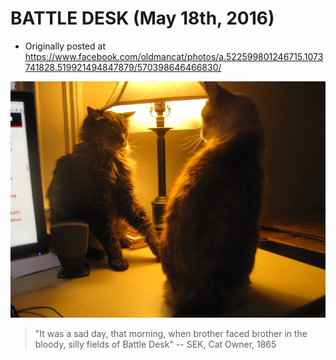 # BATTLE DESK (May 18th, 2016)

 * Originally posted at https://www.facebook.com/oldmancat/photos/a.522599801246715.1073741828.519921494847879/570398646466830/

![BATTLE](../images/13227059_570398646466830_2730499403068612675_n.jpg)

> "It was a sad day, that morning, when brother faced brother in the bloody, silly fields of Battle Desk" -- SEK, Cat Owner, 1865

